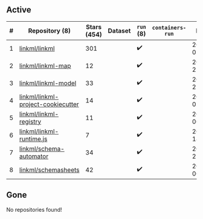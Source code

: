 ## Active
| # | Repository (8) | Stars (454) | Dataset | `run` (8) | `containers-run` | Last Modified |
| --- | --- | --- | --- | --- | --- | --- |
| 1 | [linkml/linkml](https://github.com/linkml/linkml) | 301 |  | :heavy_check_mark: |  | 2024-07-30 02:20:50+00:00 |
| 2 | [linkml/linkml-map](https://github.com/linkml/linkml-map) | 12 |  | :heavy_check_mark: |  | 2024-07-25 21:05:55+00:00 |
| 3 | [linkml/linkml-model](https://github.com/linkml/linkml-model) | 33 |  | :heavy_check_mark: |  | 2024-07-22 21:21:40+00:00 |
| 4 | [linkml/linkml-project-cookiecutter](https://github.com/linkml/linkml-project-cookiecutter) | 14 |  | :heavy_check_mark: |  | 2024-06-19 02:03:42+00:00 |
| 5 | [linkml/linkml-registry](https://github.com/linkml/linkml-registry) | 11 |  | :heavy_check_mark: |  | 2024-02-27 00:23:18+00:00 |
| 6 | [linkml/linkml-runtime.js](https://github.com/linkml/linkml-runtime.js) | 7 |  | :heavy_check_mark: |  | 2023-06-12 18:56:08+00:00 |
| 7 | [linkml/schema-automator](https://github.com/linkml/schema-automator) | 34 |  | :heavy_check_mark: |  | 2024-07-25 21:15:38+00:00 |
| 8 | [linkml/schemasheets](https://github.com/linkml/schemasheets) | 42 |  | :heavy_check_mark: |  | 2024-07-30 00:32:20+00:00 |

## Gone
No repositories found!
